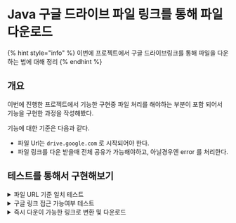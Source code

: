 # Java 구글 드라이브 파일 링크를 통해 파일 다운로드

{% hint style="info" %}
이번에 프로젝트에서 구글  드라이브링크를 통해  파일을 다운하는 법에 대해 정리
{% endhint %}

## 개요

이번에 진행한 프로젝트에서 기능한 구현중 파일 처리를 해야하는 부분이 포함 되어서 기능을 구현한 과정을 작성해봤다.

기능에 대한 기준은 다음과 같다.&#x20;

* 파일  Url는 `drive.google.com` 로 시작되어야 한다.
* 파일 링크를 다운 받을때 전체 공유가 가능해야하고, 아닐경우엔 error 를 처리한다.

## 테스트를 통해서 구현해보기

<details>

<summary>파일 URL 기준 일치 테스트</summary>

메서드의 매개변수 googleFileUrl 는 구글 드라이브 파일 경로다.&#x20;

기준중에 fileUrl 은 `drive.google.com`  으로 시작을 해야한다.&#x20;

파일 링크는 다음과 같이 가지고 있는 파일로 했다.

테스트를 하면 당연히 실패를 한다.

```java
@Test
public void fileTest(){
    String googleFileUrl = "https://drive.google.com/file/d/1HSrfZhvIHgdizKVnji8D7gJqT8n3ApGe/view";

    assertEquals("drive.google.com",googleFileUrl);


}
```

<img src="../../../.gitbook/assets/image (1) (1) (1) (1) (1) (1) (1) (1) (1).png" alt="" data-size="original">

파일은 각각의 id 값을 가지고 경로를 구성하고 있다. 패턴은 거의 일치 하니까 `/` 로 문자열을 분리 해보겠다. 그 안에서 `drive.google.com` 가 있는지 테스트 해보자

```java
@Test
public void fileTest(){
    String googleFileUrl = "https://drive.google.com/file/d/1HSrfZhvIHgdizKVnji8D7gJqT8n3ApGe/view";

    String[] urlArrays = googleFileUrl.split("/");

    assertEquals("drive.google.com",urlArrays[2]);
}
```

<img src="../../../.gitbook/assets/image (1) (1) (1) (1) (1) (1) (1) (1) (1) (1).png" alt="통과~" data-size="original">



</details>

<details>

<summary>구글 링크 접근 가능여부 테스트</summary>

### Access 전체 허용 URL 일 경우

이제 제대로된 URL 이란걸 확인을 했으니 파일을 받아야 한다. 하지만, 알다시피 링크가 전체 사용자의 권한이 허용되어야 원활한 다운로드가 가능해진다. 만약 제한된 링크 일경우 정상적인 파일이 다운받아지지 않을것이다.&#x20;

그러기 위해서 우리는 우선 해당 파일 링크가 정상적으로 접근이 가능한 파일인지 확인을하는 테스트를 만들어야할 필요가 있다.

상식적으로 파일이 정상적으로 접근이 가능하면 아무래도 응답 코드는 `200` 이 나올것이다. 그렇지 않을 경우엔 접근 권한 오류인 `403` 에러가 나올것이다.([참고](https://developer.mozilla.org/ko/docs/Web/HTTP/Status/403)) 이 부분에 대해서 한번 테스트코드를 만들어보자.&#x20;

```java
@Test
public void fileAccessIsOk(){
    String googleFileUrl = "https://drive.google.com/file/d/1HSrfZhvIHgdizKVnji8D7gJqT8n3ApGe/view";


    //당연히 이렇게 하면 실패가 나올것이다.
    assertEquals("200",googleFileUrl);

}
```

이번엔 실제접근을 `RestTemplate`을 사용하여 접근시도를 해보겠다.



1. build.gradle `implementation` 추가

```java
 // build.gradle 에서 다음과 같이 추가
 dependencies {
  implementation('org.springframework.boot:spring-boot-starter-web')
 }
```



2. 테스트 코드에 다음과 같이 `RestTemplate` 을 이용한 요청 코드 작성

```java
@Test
public void fileAccessIsOk(){
    String googleFileUrl = "https://drive.google.com/file/d/1HSrfZhvIHgdizKVnji8D7gJqT8n3ApGe/view";

    RestTemplate restTemplate = new RestTemplate();

    HttpHeaders headers = new HttpHeaders();
    headers.setContentType(MediaType.MULTIPART_FORM_DATA);


    MultiValueMap<String, Object> body = new LinkedMultiValueMap<>();

  
    URI url     = URI.create(googleFileUrl);


    RestTemplate           rt     = new RestTemplate();
    ResponseEntity<byte[]> res    = rt.getForEntity(url, byte[].class);

    // 응답 코드가 200 인 경우
    assertEquals(HttpStatusCode.valueOf(200),res.getStatusCode());
}
```

그렇게  테스트 를 하면 아래와 같이 브라우저로 접근이 가능한 파일 링크를 위와 같은 코드를 통해 접근이 가능해진다.

<img src="../../../.gitbook/assets/image (4).png" alt="test file link" data-size="original">

<img src="../../../.gitbook/assets/image (5).png" alt="테스트 통과" data-size="original">



### &#x20;Private URL 인 경우(접근불가)

앞서 예시를 든 URL은 전체 허용 URL 이다. 그러면 반대로 제한된 사용자만 허용된 URL 일 경우 어떻게 될까? 당연히 접근이 가능한 URL 이 status 가 `200 OK` 가 나왔으니까, `403` 에러가 나오지 않을까 싶다.

역시 이를 위해 접근 제한 파일을 생성했다.

<img src="../../../.gitbook/assets/image (6).png" alt="" data-size="original">

이 파일 URL 을 테스트코드를 작성하여 결과값을 403 으로 예상해보자

```java
@Test
public void fileAccessIs404(){
    String privateFileUrl = "https://drive.google.com/drive/folders/13X0o5nwn6AQZrIKH1RDODQsfLOs9Zvu4";

    RestTemplate restTemplate = new RestTemplate();

    HttpHeaders headers = new HttpHeaders();
    headers.setContentType(MediaType.MULTIPART_FORM_DATA);

  
    MultiValueMap<String, Object> body = new LinkedMultiValueMap<>();

 
    URI url     = URI.create(privateFileUrl);

  
    RestTemplate           rt     = new RestTemplate();
    ResponseEntity<byte[]> res    = rt.getForEntity(url, byte[].class);


    assertEquals(HttpStatusCode.valueOf(403),res.getStatusCode());
}
```

<img src="../../../.gitbook/assets/image (7).png" alt="" data-size="original">

테스트 코드의 결과값은 200 이 나왔다. 그러면 전체 허용과, 제한된 허용 URL 에 대해서 res 가 어떻게 오는지 확인을 해보자

```
 // 정상적으로 허용 됐을떄 나오는 res
 <200 OK OK,[B@5bb8f9e2,[Content-Type:"text/html; 
 charset=utf-8", 
 X-Robots-Tag:"noindex, 
 nofollow, nosnippet", 
 Cache-Control:"no-cache, 
 no-store, max-age=0, 
 must-revalidate", 
 Pragma:"no-cache", 
 Expires:"Mon, 01 Jan 1990 00:00:00 GMT", 
 Date:"Tue, 14 Nov 2023 16:43:28 GMT", 
 P3P:"CP="This is not a P3P policy! See g.co/p3phelp for more info."", 
 Content-Security-Policy:"require-trusted-types-for 'script';report-uri https://csp.withgoogle.com/csp/docs-tt", 
 Referrer-Policy:"origin", 
 X-Content-Type-Options:"nosniff", 
 X-Frame-Options:"SAMEORIGIN", 
 X-XSS-Protection:"1; mode=block", 
 Server:"GSE", 
 Set-Cookie:"NID=511=NDGT2a_-W7MeztF7siZOTPE5KPniaiBnlowzhUPHT5QxzCFE8eEZ9fgTt7J-IpnLytotlsHoUgpMkJyvMpjNbozZQWmb8OMgy0pxWhW5rNpKfiO0EDgmuj9t24I2VuOAPINvNFzy3lnae-oe5-kZJKGPZuGl5xKQU8H32W-HjQg; expires=Wed, 
 15-May-2024 16:43:28 GMT; path=/; domain=.google.com; HttpOnly", Alt-Svc:"h3=":443"; ma=2592000,h3-29=":443"; ma=2592000", Accept-Ranges:"none", Vary:"Sec-Fetch-Dest, 
 Sec-Fetch-Mode, Sec-Fetch-Site,Accept-Encoding", Transfer-Encoding:"chunked"
 ]>
 
 // 제한된 URL 접근시 나오는 res
 <200 OK OK,[B@7c8326a4,[Content-Type:"text/html; 
 charset=utf-8", 
 X-Frame-Options:"DENY", 
 Set-Cookie:"__Host-GAPS=1:FMaHaUN8FfUi6KULkFHVMbbpyefSjw:OKDv91b43OeHpU6M; 
 Expires=Thu, 13-Nov-2025 16:45:59 GMT; 
 Path=/; Secure; HttpOnly; 
 Priority=HIGH", x-auto-login:"realm=com.google&args=service%3Dwise%26continue%3Dhttps://drive.google.com/drive/folders/13X0o5nwn6AQZrIKH1RDODQsfLOs9Zvu4", 
 Link:"<https://www.google.com/intl/en-US/drive/>; rel="canonical"", 
 x-ua-compatible:"IE=edge", 
 Cache-Control:"no-cache, 
 no-store, max-age=0, 
 must-revalidate", 
 Pragma:"no-cache", 
 Expires:"Mon, 01 Jan 1990 00:00:00 GMT", Date:"Tue, 14 Nov 2023 16:45:59 GMT", Strict-Transport-Security:"max-age=31536000; includeSubDomains", Cross-Origin-Resource-Policy:"same-site", Report-To:"{"group":"AccountsSignInUi","max_age":2592000,"endpoints":[{"url":"https://csp.withgoogle.com/csp/report-to/AccountsSignInUi"}]}", 
 Content-Security-Policy:"script-src 'report-sample' 'nonce-SXrtyaUCr9TPV8DafHMdCw' 'unsafe-inline';object-src 'none';base-uri 'self';report-uri /v3/signin/_/AccountsSignInUi/cspreport;worker-src 'self'", "require-trusted-types-for 'script';report-uri /v3/signin/_/AccountsSignInUi/cspreport", 
 Accept-CH:"Sec-CH-UA-Arch, Sec-CH-UA-Bitness, Sec-CH-UA-Full-Version, Sec-CH-UA-Full-Version-List, Sec-CH-UA-Model, Sec-CH-UA-WoW64, Sec-CH-UA-Form-Factor, Sec-CH-UA-Platform, Sec-CH-UA-Platform-Version", Permissions-Policy:"ch-ua-arch=*, ch-ua-bitness=*, ch-ua-full-version=*, ch-ua-full-version-list=*, ch-ua-model=*, ch-ua-wow64=*, ch-ua-form-factor=*, ch-ua-platform=*, ch-ua-platform-version=*", 
 Cross-Origin-Opener-Policy-Report-Only:"same-origin; report-to="AccountsSignInUi"", Server:"ESF", X-XSS-Protection:"0", X-Content-Type-Options:"nosniff", Alt-Svc:"h3=":443"; ma=2592000,h3-29=":443"; ma=2592000", Accept-Ranges:"none", Vary:"Sec-Fetch-Dest, 
 Sec-Fetch-Mode, Sec-Fetch-Site,Accept-Encoding", Transfer-Encoding:"chunked"]
 >
```

뭐... 결과만 보면 `X-Frame-Options` 이 `DENY` 일때 접근 제한자 URL 이라는걸 알수가 있다.&#x20;

지금 서비스 로직을 변경 하여 충분히 구현을 할수 있지만, 이건 추후 리팩토링을 통해 구현할 것이다. \
우선은 해당 res 의 `X-Frame-Options` 여부를 체크하여 URL 접근 여부를 확인하자

```java
@Test
public void fileAccessIs403(){
    String privateFileUrl = "https://drive.google.com/drive/folders/13X0o5nwn6AQZrIKH1RDODQsfLOs9Zvu4";

    RestTemplate restTemplate = new RestTemplate();

    HttpHeaders headers = new HttpHeaders();
    headers.setContentType(MediaType.MULTIPART_FORM_DATA);

    // 요청 바디 데이터 설정 (env 및 file)
    MultiValueMap<String, Object> body = new LinkedMultiValueMap<>();

    // 원격 파일 다운로드 URL
    URI url     = URI.create(privateFileUrl);

    // 원격 파일 다운로드
    RestTemplate           rt     = new RestTemplate();
    ResponseEntity<byte[]> res    = rt.getForEntity(url, byte[].class);

 
    Assertions.assertTrue(res.toString().contains("X-Frame-Options:\"DENY\""));
}
```

테스트 결과는 다음과 같이 나왔다!\


<img src="../../../.gitbook/assets/image (9).png" alt="" data-size="original">



</details>

<details>

<summary>즉시 다운이 가능한 링크로 변환 및 다운로드</summary>

이렇게 접근 가능한 링크는 즉시 다운로드가 가능한 링크가 아니다. 이 링크를 다운로드 링크로 변경 할 필요가 있다.&#x20;

다음과 같은 서비스 로직을 통해 파일 다운로드 링크로 변환을 해봤다. 여기서 필요한건 드라이브 내 파일의 id 를 이용해 만드는 것이다.

<pre><code><strong>public String fileUrlToDownloadUrl(String imageUrls) {
</strong>        String[] splitLink = imageUrls.split("/");

        // 이 부분은 파일의 ID를 추출하는 부분이므로 파일에 따라 인덱스가 다를 수 있습니다.
        String fileId = splitLink[splitLink.length-1].contains("view") ? splitLink[splitLink.length-2]:splitLink[splitLink.length-1];
        return "https://docs.google.com/u/0/uc?export=download&#x26;confirm=t&#x26;id=" + fileId;
}
</code></pre>

이렇게 만든 URL은 `confirm=t` 를 포함하는데, 구글의 대용량 파일에 대해서 재차 확인을 요구하기 때문에 이 URL 에 대해서 신뢰하겠다라는 일종의 동의 같은것이라 보면 된다.

이렇게 만든 URL 을 이용해 다운로드 및 저장하는 로직을 만들어 보겠다.

```
@Test
public void finalFileDownload(){
    String googleFileUrl = "https://drive.google.com/file/d/1HSrfZhvIHgdizKVnji8D7gJqT8n3ApGe/view";

    String downloadURl = this.fileUrlToDownloadUrl(googleFileUrl);

    URI url     = URI.create(downloadURl);

    // 원격 파일 다운로드
    RestTemplate           rt     = new RestTemplate();
    ResponseEntity<byte[]> res    = rt.getForEntity(url, byte[].class);

    // 접근 오류 발생시 오류 throw
    if(res.toString().contains("X-Frame-Options:\"DENY\"")){
        
    }

    byte[] buffer = res.getBody();

    // 로컬 서버에 저장
    String fileName = UUID.randomUUID().toString();                    // 파일명 (랜덤생성)
    String ext      = ".zip"; // 파일을 확장자를 추출, 나는 zip 파일만 사용하기 때문에 하드코딩으로 넣었다.
    Path target   = Paths.get("", fileName + ext);    // 파일 저장 경로

    try {
        FileCopyUtils.copy(buffer, target.toFile());

        Files.delete(target);


    } catch (IOException e) {
        e.printStackTrace();
    }
}

public String fileUrlToDownloadUrl(String imageUrls) {
    String[] splitLink = imageUrls.split("/");

    // 이 부분은 파일의 ID를 추출하는 부분이므로 파일에 따라 인덱스가 다를 수 있습니다.
    String fileId = splitLink[splitLink.length-1].contains("view") ? splitLink[splitLink.length-2]:splitLink[splitLink.length-1];
    return "https://docs.google.com/u/0/uc?export=download&confirm=t&id=" + fileId;
}
```





</details>
